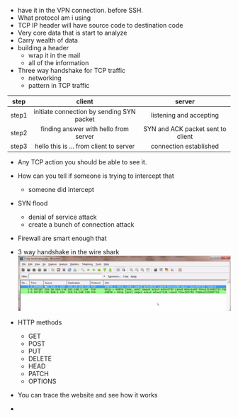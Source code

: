- have it in the VPN connection. before SSH.
- What protocol am i using
- TCP IP header will have source code to destination code
- Very core data that is start to analyze
- Carry wealth of data
- building a header
    - wrap it in the mail
    - all of the information
- Three way handshake for TCP traffic
    - networking
    - pattern in TCP traffic

| step  | client |  server |
|:------:|:----:|:-----:|
| step1 | initiate connection by sending SYN packet | listening and accepting|
| step2 | finding answer with hello from server | SYN and ACK packet sent to client |
| step3 | hello this is ... from client to server| connection established

- Any TCP action you should be able to see it.
- How can you tell if someone is trying to intercept that
    - someone did intercept 
- SYN flood
    - denial of service attack
    - create a bunch of connection attack
- Firewall are smart enough that 
- 3 way handshake in the wire shark
![Wireshark threeway handshakes](./assets/wireshark.png)
- HTTP methods
    - GET
    - POST
    - PUT
    - DELETE
    - HEAD
    - PATCH
    - OPTIONS
- You can trace the website and see how it works

- 
